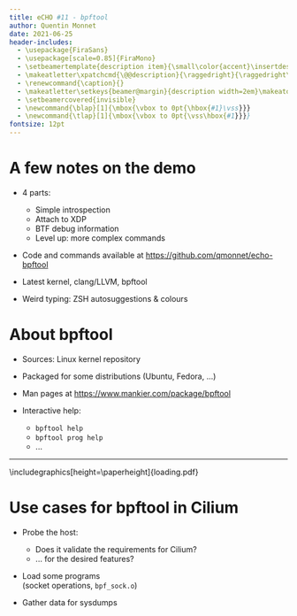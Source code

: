 ```yaml
---
title: eCHO #11 - bpftool
author: Quentin Monnet
date: 2021-06-25
header-includes:
  - \usepackage{FiraSans}
  - \usepackage[scale=0.85]{FiraMono}
  - \setbeamertemplate{description item}{\small\color{accent}\insertdescriptionitem}
  - \makeatletter\xpatchcmd{\@@description}{\raggedright}{\raggedright\footnotesize\selectfont}{}{}\makeatother
  - \renewcommand{\caption}{}
  - \makeatletter\setkeys{beamer@margin}{description width=2em}\makeatother
  - \setbeamercovered{invisible}
  - \newcommand{\blap}[1]{\mbox{\vbox to 0pt{\hbox{#1}\vss}}}
  - \newcommand{\tlap}[1]{\mbox{\vbox to 0pt{\vss\hbox{#1}}}}
fontsize: 12pt
---
```


# A few notes on the demo

- 4 parts:

    - Simple introspection
    - Attach to XDP
    - BTF debug information
    - Level up: more complex commands

- Code and commands available at <https://github.com/qmonnet/echo-bpftool>

- Latest kernel, clang/LLVM, bpftool

- Weird typing: ZSH autosuggestions & colours

# About bpftool

- Sources: Linux kernel repository

- Packaged for some distributions (Ubuntu, Fedora, ...)

- Man pages at <https://www.mankier.com/package/bpftool>

- Interactive help:

    - `bpftool help`
    - `bpftool prog help`
    - ...

---

\includegraphics[height=\paperheight]{loading.pdf}

# Use cases for bpftool in Cilium

- Probe the host:
    - Does it validate the requirements for Cilium?
    - ... for the desired features?

- Load some programs \
  (socket operations, `bpf_sock.o`)

- Gather data for sysdumps

